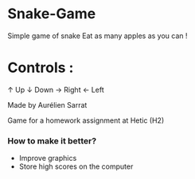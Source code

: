 # Snake-Game
Simple game of snake
Eat as many apples as you can !

# Controls :

↑ Up 
↓ Down
→ Right
← Left

Made by Aurélien Sarrat

Game for a homework assignment at Hetic (H2)

### How to make it better?

- Improve graphics
- Store high scores on the computer

